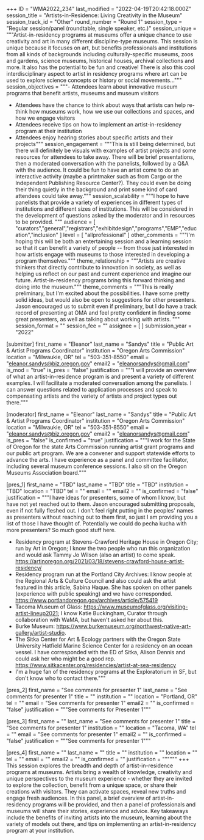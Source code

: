 +++
ID = "WMA2022_234"
last_modified = "2022-04-19T20:42:18.000Z"
session_title = "Artists-in-Residence: Living Creativity in the Museum"
session_track_id = "Other"
round_number = "Round 1"
session_type = "Regular session/panel (roundtable, single speaker, etc.)"
session_unique = """Artist-in-residency programs at museums offer a unique chance to use creativity and art in many different discipline-type museums. This session is unique because it focuses on art, but benefits professionals and institutions from all kinds of backgrounds including culturally-specific museums, zoos and gardens, science museums, historical houses, archival collections and more. It also has the potential to be fun and creative! There is also this cool interdisciplinary aspect to artist in residency programs where art can be used to explore science concepts or history or social movements..."""
session_objectives = """- Attendees learn about innovative museum programs that benefit artists, museums and museum visitors
- Attendees have the chance to think about ways that artists can help re-think how museums work, how we use our collections and spaces, and how we engage visitors
- Attendees receive tips on how to implement an artist-in-residency program at their institution
- Attendees enjoy hearing stories about specific artists and their projects"""
session_engagement = """This is still being determined, but there will definitely be visuals with examples of artist projects and some resources for attendees to take away. There will be brief presentations, then a moderated conversation with the panelists, followed by a Q&A with the audience. It could be fun to have an artist come to do an interactive activity (maybe a printmaker such as from Cargo or the Independent Publishing Resource Center?). They could even be doing their thing quietly in the background and print some kind of card attendees could take away."""
session_scalability = """I hope to have panelists that provide a variety of experiences in different types of institutions and different sizes of institutions. This will be considered in the development of questions asked by the moderator and in resources to be provided.
"""
audience = [ "curators","general","registrars","exhibitdesign","programs","EMP","education","inclusion" ]
level = [ "allprofessional" ]
other_comments = """I'm hoping this will be both an entertaining session and a learning session so that it can benefit a variety of people -- from those just interested in how artists engage with museums to those interested in developing a program themselves."""
theme_relationship = """Artists are creative thinkers that directly contribute to innovation in society, as well as helping us reflect on our past and current experience and imagine our future. Artist-in-residency programs bring this forward thinking and doing into the museum."""
theme_comments = """This is really preliminary, but I'm excited about the possibilities. I have some pretty solid ideas, but would also be open to suggestions for other presenters. Jason encouraged us to submit even if preliminary, but I do have a track record of presenting at OMA and feel pretty confident in finding some great presenters, as well as talking about working with artists.
"""
session_format = ""
session_fee = ""
assignee = [  ]
submission_year = "2022"

[submitter]
first_name = "Eleanor"
last_name = "Sandys"
title = "Public Art & Artist Programs Coordinator"
institution = "Oregon Arts Commission"
location = "Milwaukie, OR"
tel = "503-351-8550"
email = "eleanor.sandys@biz.oregon.gov"
email2 = "eleanorsandys@gmail.com"
is_mod = "true"
is_pres = "false"
justification = """I will provide an overview of what an artist-in-residence program is and present a variety of different examples. I will facilitate a moderated conversation among the panelists. I can answer questions related to application processes and speak to compensating artists and the variety of artists and project types out there."""

[moderator]
first_name = "Eleanor"
last_name = "Sandys"
title = "Public Art & Artist Programs Coordinator"
institution = "Oregon Arts Commission"
location = "Milwaukie, OR"
tel = "503-351-8550"
email = "eleanor.sandys@biz.oregon.gov"
email2 = "eleanorsandys@gmail.com"
is_pres = "false"
is_confirmed = "true"
justification = """I work for the State of Oregon for the state Arts Commission running artist grant programs and our public art program. We are a convener and support statewide efforts to advance the arts. I have experience as a panel and committee facilitator, including several museum conference sessions. I also sit on the Oregon Museums Association board."""

[pres_1]
first_name = "TBD"
last_name = "TBD"
title = "TBD"
institution = "TBD"
location = "TBD"
tel = ""
email = ""
email2 = ""
is_confirmed = "false"
justification = """I have ideas for presenters, some of whom I know, but have not yet reached out to them. Jason encouraged submitting proposals, even if not fully fleshed out. I don't feel right putting in the peoples' names as presenters without reaching out to them first, so just I am providing you a list of those I have thought of. Potentially we could do pecha kucha with more presenters? So much good stuff here.
- Residency program at Stevens-Crawford Heritage House in Oregon City; run by Art in Oregon; I know the two people who run this organization and would ask Tammy Jo Wilson (also an artist) to come speak. https://artinoregon.org/2021/03/18/stevens-crawford-house-artist-residency/ 
- Residency program run at the Portland City Archives: I know people at the Regional Arts & Culture Council and also could ask the artist featured in this article, Sabina Haque. She has spoken on other panels (experience with public speaking) and we have corresponded. https://www.portlandoregon.gov/archives/article/575419 
- Tacoma Museum of Glass: https://www.museumofglass.org/visiting-artist-lineup2021; I know Katie Buckingham, Curator through collaboration with WaMA, but haven't asked her about this.
- Burke Museum: https://www.burkemuseum.org/northwest-native-art-gallery/artist-studio.
- The Sitka Center for Art & Ecology partners with the Oregon State University Hatfield Marine Science Center for a residency on an ocean vessel. I have corresponded with the ED of Sitka, Alison Dennis and could ask her who might be a good rep. https://www.sitkacenter.org/residencies/artist-at-sea-residency 
- I'm a huge fan of the residency programs at the Exploratorium in SF, but don't know who to contact there."""

[pres_2]
first_name = "See comments for presenter 1"
last_name = "See comments for presenter 1"
title = ""
institution = ""
location = "Portland, OR"
tel = ""
email = "See comments for presenter 1"
email2 = ""
is_confirmed = "false"
justification = """See comments for Presenter 1"""

[pres_3]
first_name = ""
last_name = "See comments for presenter 1"
title = "See comments for presenter 1"
institution = ""
location = "Tacoma, WA"
tel = ""
email = "See comments for presenter 1"
email2 = ""
is_confirmed = "false"
justification = """See comments for presenter 1"""

[pres_4]
first_name = ""
last_name = ""
title = ""
institution = ""
location = ""
tel = ""
email = ""
email2 = ""
is_confirmed = ""
justification = """"""
+++
This session explores the breadth and depth of artist-in-residence programs at museums. Artists bring a wealth of knowledge, creativity and unique perspectives to the museum experience - whether they are invited to explore the collection, benefit from a unique space, or share their creations with visitors. They can activate spaces, reveal new truths and engage fresh audiences. In this panel, a brief overview of artist-in-residency programs will be provided, and then a panel of professionals and museums will share their stories, experience and advice. Key takeaways include the benefits of inviting artists into the museum, learning about the variety of models out there, and tips on implementing an artist-in-residency program at your institution. 
